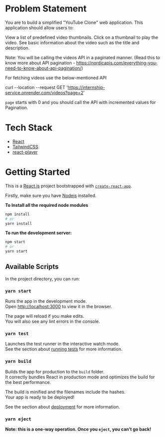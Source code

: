 # Problem Statement

You are to build a simplified "YouTube Clone" web application. This application should allow users to:

View a list of predefined video thumbnails.
Click on a thumbnail to play the video.
See basic information about the video such as the title and description.

Note: You will be calling the videos API in a paginated manner.
(Read this to know more about API pagination - https://nordicapis.com/everything-you-need-to-know-about-api-pagination/)

For fetching videos use the below-mentioned API

curl --location --request GET 'https://internship-service.onrender.com/videos?page=2'

`page` starts with 0 and you should call the API with incremented values for Pagination.

# Tech Stack

- [React](https://react.dev/)
- [TailwindCSS](https://tailwindcss.com/)
- [react-player](https://www.npmjs.com/package/react-player)

# Getting Started

This is a [React.js](https://react.dev/) project bootstrapped with [`create-react-app`](https://github.com/facebook/create-react-app).

Firstly, make sure you have [Nodejs](https://nodejs.org/en) installed.

**To Install all the required node modules**

```bash
npm install
# or
yarn install
```

**To run the development server:**

```bash
npm start
# or
yarn start
```

## Available Scripts

In the project directory, you can run:

### `yarn start`

Runs the app in the development mode.\
Open [http://localhost:3000](http://localhost:3000) to view it in the browser.

The page will reload if you make edits.\
You will also see any lint errors in the console.

### `yarn test`

Launches the test runner in the interactive watch mode.\
See the section about [running tests](https://facebook.github.io/create-react-app/docs/running-tests) for more information.

### `yarn build`

Builds the app for production to the `build` folder.\
It correctly bundles React in production mode and optimizes the build for the best performance.

The build is minified and the filenames include the hashes.\
Your app is ready to be deployed!

See the section about [deployment](https://facebook.github.io/create-react-app/docs/deployment) for more information.

### `yarn eject`

**Note: this is a one-way operation. Once you `eject`, you can’t go back!**
